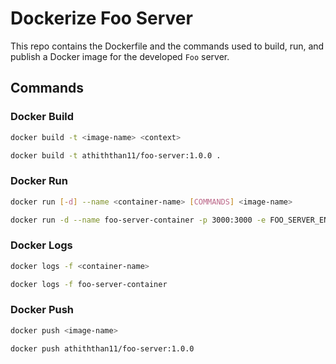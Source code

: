 # Dockerize Foo Server

This repo contains the Dockerfile and the commands used to build, run, and publish a Docker image for the developed `Foo` server.

## Commands

### Docker Build

```sh
docker build -t <image-name> <context>
```

```sh
docker build -t athiththan11/foo-server:1.0.0 .
```

### Docker Run

```sh
docker run [-d] --name <container-name> [COMMANDS] <image-name>
```

```sh
docker run -d --name foo-server-container -p 3000:3000 -e FOO_SERVER_ENV_MESSAGE="A custom message set using the environment variable" athiththan11/foo-server:1.0.0
```

### Docker Logs

```sh
docker logs -f <container-name>
```

```sh
docker logs -f foo-server-container
```

### Docker Push

```sh
docker push <image-name>
```

```sh
docker push athiththan11/foo-server:1.0.0
```
